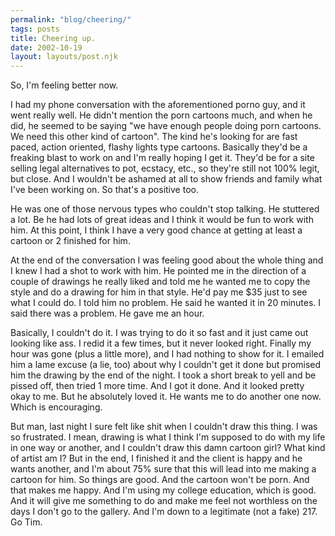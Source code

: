 ```yaml
---
permalink: "blog/cheering/"
tags: posts
title: Cheering up.
date: 2002-10-19
layout: layouts/post.njk
---
```


So, I'm feeling better now.

I had my phone conversation with the aforementioned porno guy, and it went really well. He didn't mention the porn cartoons much, and when he did, he seemed to be saying "we have enough people doing porn cartoons. We need this other kind of cartoon". The kind he's looking for are fast paced, action oriented, flashy lights type cartoons. Basically they'd be a freaking blast to work on and I'm really hoping I get it. They'd be for a site selling legal alternatives to pot, ecstacy, etc., so they're still not 100% legit, but close. And I wouldn't be ashamed at all to show friends and family what I've been working on. So that's a positive too.

He was one of those nervous types who couldn't stop talking. He stuttered a lot. Be he had lots of great ideas and I think it would be fun to work with him. At this point, I think I have a very good chance at getting at least a cartoon or 2 finished for him.

At the end of the conversation I was feeling good about the whole thing and I knew I had a shot to work with him. He pointed me in the direction of a couple of drawings he really liked and told me he wanted me to copy the style and do a drawing for him in that style. He'd pay me $35 just to see what I could do. I told him no problem. He said he wanted it in 20 minutes. I said there was a problem. He gave me an hour.

Basically, I couldn't do it. I was trying to do it so fast and it just came out looking like ass. I redid it a few times, but it never looked right. Finally my hour was gone (plus a little more), and I had nothing to show for it. I emailed him a lame excuse (a lie, too) about why I couldn't get it done but promised him the drawing by the end of the night. I took a short break to yell and be pissed off, then tried 1 more time. And I got it done. And it looked pretty okay to me. But he absolutely loved it. He wants me to do another one now. Which is encouraging.

But man, last night I sure felt like shit when I couldn't draw this thing. I was so frustrated. I mean, drawing is what I think I'm supposed to do with my life in one way or another, and I couldn't draw this damn cartoon girl? What kind of artist am I? But in the end, I finished it and the client is happy and he wants another, and I'm about 75% sure that this will lead into me making a cartoon for him. So things are good. And the cartoon won't be porn. And that makes me happy. And I'm using my college education, which is good. And it will give me something to do and make me feel not worthless on the days I don't go to the gallery. And I'm down to a legitimate (not a fake) 217. Go Tim.